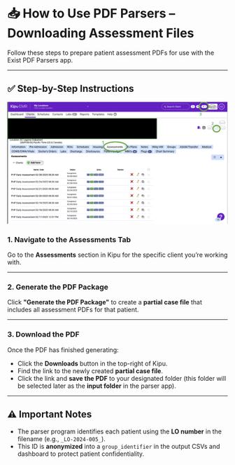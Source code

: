 # 📥 How to Use PDF Parsers – Downloading Assessment Files

Follow these steps to prepare patient assessment PDFs for use with the Exist PDF Parsers app.

---

## ✅ Step-by-Step Instructions
![rser_app/images/pdf_app.png](https://raw.githubusercontent.com/epanal/uop-capstone-g10/refs/heads/revising-parsing-app/pdf_parsers/parser_app/images/pdf_download_instructions.png)

### 1. **Navigate to the Assessments Tab**
Go to the **Assessments** section in Kipu for the specific client you’re working with.

---

### 2. **Generate the PDF Package**
Click **"Generate the PDF Package"** to create a **partial case file** that includes all assessment PDFs for that patient.

---

### 3. **Download the PDF**
Once the PDF has finished generating:

- Click the **Downloads** button in the top-right of Kipu.
- Find the link to the newly created **partial case file**.
- Click the link and **save the PDF** to your designated folder (this folder will be selected later as the **input folder** in the parser app).

---

## ⚠️ Important Notes

- The parser program identifies each patient using the **LO number** in the filename (e.g., `_LO-2024-005_`).
- This ID is **anonymized** into a `group_identifier` in the output CSVs and dashboard to protect patient confidentiality.
